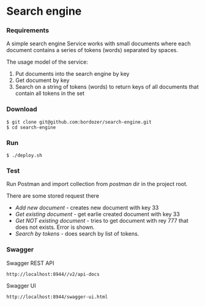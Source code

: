 # Search engine

### Requirements
A simple search engine
Service works with small documents where each document contains a series of tokens (words) separated by spaces.

The usage model of the service:
1. Put documents into the search engine by key
2. Get document by key
3. Search on a string of tokens (words) to return keys of all documents that contain all tokens in the set


### Download
`````` 
$ git clone git@github.com:bordozer/search-engine.git
$ cd search-engine
``````

### Run
``````
$ ./deploy.sh
``````

### Test
Run Postman and import collection from *postman* dir in the project root.

There are some stored request there
- *Add new document* - creates new document with key 33
- *Get existing document* - get earlie created document with key 33
- *Get NOT existing document* - tries to get document with rey 777 that does not exists. Error is shown.
- *Search by tokens* - does search by list of tokens.

 ### Swagger
Swagger REST API
``````
http://localhost:8944//v2/api-docs
``````
Swagger UI
`````` 
http://localhost:8944/swagger-ui.html 
``````